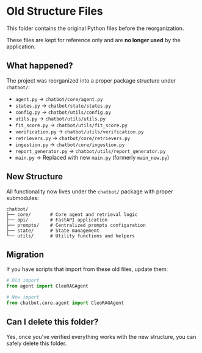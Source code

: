 # Old Structure Files

This folder contains the original Python files before the reorganization.

These files are kept for reference only and are **no longer used** by the application.

## What happened?

The project was reorganized into a proper package structure under `chatbot/`:

- `agent.py` → `chatbot/core/agent.py`
- `states.py` → `chatbot/state/states.py`
- `config.py` → `chatbot/utils/config.py`
- `utils.py` → `chatbot/utils/utils.py`
- `fit_score.py` → `chatbot/utils/fit_score.py`
- `verification.py` → `chatbot/utils/verification.py`
- `retrievers.py` → `chatbot/core/retrievers.py`
- `ingestion.py` → `chatbot/core/ingestion.py`
- `report_generator.py` → `chatbot/utils/report_generator.py`
- `main.py` → Replaced with new `main.py` (formerly `main_new.py`)

## New Structure

All functionality now lives under the `chatbot/` package with proper submodules:

```
chatbot/
├── core/       # Core agent and retrieval logic
├── api/        # FastAPI application
├── prompts/    # Centralized prompts configuration
├── state/      # State management
└── utils/      # Utility functions and helpers
```

## Migration

If you have scripts that import from these old files, update them:

```python
# Old import
from agent import CleoRAGAgent

# New import
from chatbot.core.agent import CleoRAGAgent
```

## Can I delete this folder?

Yes, once you've verified everything works with the new structure, you can safely delete this folder.
